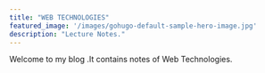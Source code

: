 ```yaml
---
title: "WEB TECHNOLOGIES"
featured_image: '/images/gohugo-default-sample-hero-image.jpg'
description: "Lecture Notes."
---
```

Welcome to my blog .It contains notes of Web Technologies. 
